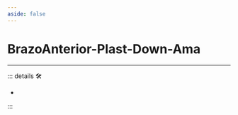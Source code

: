 ```yaml
---
aside: false
---
```

# BrazoAnterior-Plast-Down-Ama

---

<!-- =================================================== -->
<!-- =================================================== -->
<!-- =================================================== -->
<!-- =================================================== -->
<!-- =================================================== -->
::: details 🛠

-

:::
